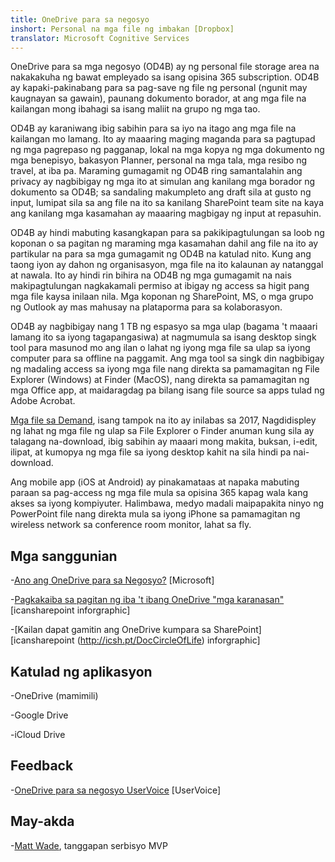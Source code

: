 ```yaml
---
title: OneDrive para sa negosyo
inshort: Personal na mga file ng imbakan [Dropbox]
translator: Microsoft Cognitive Services
---
```



OneDrive para sa mga negosyo (OD4B) ay ng personal file storage area na nakakakuha ng bawat empleyado sa isang opisina 365 subscription. OD4B ay kapaki-pakinabang para sa pag-save ng file ng personal (ngunit may kaugnayan sa gawain), paunang dokumento borador, at ang mga file na kailangan mong ibahagi sa isang maliit na grupo ng mga tao.

OD4B ay karaniwang ibig sabihin para sa iyo na itago ang mga file na kailangan mo lamang. Ito ay maaaring maging maganda para sa pagtupad ng mga pagrepaso ng pagganap, lokal na mga kopya ng mga dokumento ng mga benepisyo, bakasyon Planner, personal na mga tala, mga resibo ng travel, at iba pa. Maraming gumagamit ng OD4B ring samantalahin ang privacy ay nagbibigay ng mga ito at simulan ang kanilang mga borador ng dokumento sa OD4B; sa sandaling makumpleto ang draft sila at gusto ng input, lumipat sila sa ang file na ito sa kanilang SharePoint team site na kaya ang kanilang mga kasamahan ay maaaring magbigay ng input at repasuhin.

OD4B ay hindi mabuting kasangkapan para sa pakikipagtulungan sa loob ng koponan o sa pagitan ng maraming mga kasamahan dahil ang file na ito ay partikular na para sa mga gumagamit ng OD4B na katulad nito. Kung ang taong iyon ay dahon ng organisasyon, mga file na ito kalaunan ay natanggal at nawala. Ito ay hindi rin bihira na OD4B ng mga gumagamit na nais makipagtulungan nagkakamali permiso at ibigay ng access sa higit pang mga file kaysa inilaan nila. Mga koponan ng SharePoint, MS, o mga grupo ng Outlook ay mas mahusay na plataporma para sa kolaborasyon.

OD4B ay nagbibigay nang 1 TB ng espasyo sa mga ulap (bagama 't maaari lamang ito sa iyong tagapangasiwa) at nagmumula sa isang desktop singk tool para masunod mo ang ilan o lahat ng iyong mga file sa ulap sa iyong computer para sa offline na paggamit. Ang mga tool sa singk din nagbibigay ng madaling access sa iyong mga file nang direkta sa pamamagitan ng File Explorer (Windows) at Finder (MacOS), nang direkta sa pamamagitan ng mga Office app, at maidaragdag pa bilang isang file source sa apps tulad ng Adobe Acrobat. 

[Mga file sa Demand](https://blogs.office.com/en-us/2017/05/11/introducing-onedrive-files-on-demand-and-additional-features-making-it-easier-to-access-and-share-files/), isang tampok na ito ay inilabas sa 2017, Nagdidispley ng lahat ng mga file ng ulap sa File Explorer o Finder anuman kung sila ay talagang na-download, ibig sabihin ay maaari mong makita, buksan, i-edit, ilipat, at kumopya ng mga file sa iyong desktop kahit na sila hindi pa nai-download.

Ang mobile app (iOS at Android) ay pinakamataas at napaka mabuting paraan sa pag-access ng mga file mula sa opisina 365 kapag wala kang akses sa iyong kompiyuter. Halimbawa, medyo madali maipapakita ninyo ng PowerPoint file nang direkta mula sa iyong iPhone sa pamamagitan ng wireless network sa conference room monitor, lahat sa fly.

Mga sanggunian
---------

-[Ano ang OneDrive para sa
    Negosyo?](https://support.office.com/en-us/article/What-is-OneDrive-for-Business-187f90af-056f-47c0-9656-cc0ddca7fdc2)
    \[Microsoft\]

-[Pagkakaiba sa pagitan ng iba 't ibang OneDrive
    "mga karanasan"](http://icsh.pt/OneDriveTree) \[icansharepoint
    inforgraphic\]

-[Kailan dapat gamitin ang OneDrive kumpara sa SharePoint] \[icansharepoint (http://icsh.pt/DocCircleOfLife)
    inforgraphic\]

Katulad ng aplikasyon
--------------------

-OneDrive (mamimili)

-Google Drive

-iCloud Drive

Feedback
---------

-[OneDrive para sa negosyo UserVoice](https://onedrive.uservoice.com/forums/262982-onedrive/category/86090-onedrive-for-business)
    \[UserVoice\]

May-akda
---------

-[Matt Wade](https://www.linkedin.com/in/thatmattwade/), tanggapan serbisyo MVP

